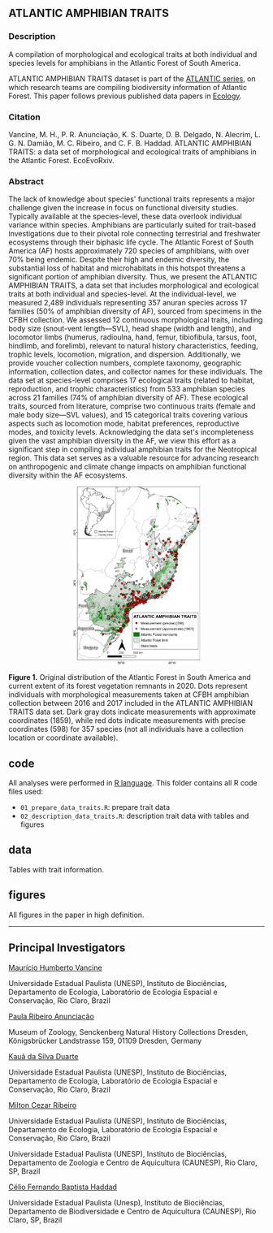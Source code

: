 ## ATLANTIC AMPHIBIAN TRAITS

### Description

<p align="justify">

A compilation of morphological and ecological traits at both individual and species levels for amphibians in the Atlantic Forest of South America.

ATLANTIC AMPHIBIAN TRAITS dataset is part of the <a href="https://github.com/LEEClab/Atlantic_series">ATLANTIC series</a>, on which research teams are compiling biodiversity information of Atlantic Forest. This paper follows previous published data papers in <a href="https://esajournals.onlinelibrary.wiley.com/doi/toc/10.1002/(ISSN)1939-9170.AtlanticPapers">Ecology</a>.

</p>

### Citation

<p align="justify">

Vancine, M. H., P. R. Anunciação, K. S. Duarte, D. B. Delgado, N. Alecrim, L. G. N. Damião, M. C. Ribeiro, and C. F. B. Haddad. ATLANTIC AMPHIBIAN TRAITS: a data set of morphological and ecological traits of amphibians in the Atlantic Forest. EcoEvoRxiv.

</p>

### Abstract

<p align="justify">

The lack of knowledge about species' functional traits represents a major challenge given the increase in focus on functional diversity studies. Typically available at the species-level, these data overlook individual variance within species. Amphibians are particularly suited for trait-based investigations due to their pivotal role connecting terrestrial and freshwater ecosystems through their biphasic life cycle. The Atlantic Forest of South America (AF) hosts approximately 720 species of amphibians, with over 70% being endemic. Despite their high and endemic diversity, the substantial loss of habitat and microhabitats in this hotspot threatens a significant portion of amphibian diversity. Thus, we present the ATLANTIC AMPHIBIAN TRAITS, a data set that includes morphological and ecological traits at both individual and species-level. At the individual-level, we measured 2,489 individuals representing 357 anuran species across 17 families (50% of amphibian diversity of AF), sourced from specimens in the CFBH collection. We assessed 12 continuous morphological traits, including body size (snout-vent length—SVL), head shape (width and length), and locomotor limbs (humerus, radioulna, hand, femur, tibiofibula, tarsus, foot, hindlimb, and forelimb), relevant to natural history characteristics, feeding, trophic levels, locomotion, migration, and dispersion. Additionally, we provide voucher collection numbers, complete taxonomy, geographic information, collection dates, and collector names for these individuals. The data set at species-level comprises 17 ecological traits (related to habitat, reproduction, and trophic characteristics) from 533 amphibian species across 21 families (74% of amphibian diversity of AF). These ecological traits, sourced from literature, comprise two continuous traits (female and male body size—SVL values), and 15 categorical traits covering various aspects such as locomotion mode, habitat preferences, reproductive modes, and toxicity levels. Acknowledging the data set's incompleteness given the vast amphibian diversity in the AF, we view this effort as a significant step in compiling individual amphibian traits for the Neotropical region. This data set serves as a valuable resource for advancing research on anthropogenic and climate change impacts on amphibian functional diversity within the AF ecosystems.

<p align="center">

<img src="https://github.com/mauriciovancine/ATLANTIC-AMPHIBIAN-TRAITS/blob/main/figures/fig01.png" height="350" width="250"/>

</p>

<p align="justify">

<b>Figure 1.</b> Original distribution of the Atlantic Forest in South America and current extent of its forest vegetation remnants in 2020. Dots represent individuals with morphological measurements taken at CFBH amphibian collection between 2016 and 2017 included in the ATLANTIC AMPHIBIAN TRAITS data set. Dark gray dots indicate measurements with approximate coordinates (1859), while red dots indicate measurements with precise coordinates (598) for 357 species (not all individuals have a collection location or coordinate available).

</p>

## code

All analyses were performed in [R language](https://www.r-project.org/). This folder contains all R code files used:

-   `01_prepare_data_traits.R`: prepare trait data
-   `02_description_data_traits.R`: description trait data with tables and figures

## data

Tables with trait information.

## figures

All figures in the paper in high definition.

------------------------------------------------------------------------

## Principal Investigators

<ins>[Maurício Humberto Vancine](https://mauriciovancine.github.io/)</ins>

Universidade Estadual Paulista (UNESP), Instituto de Biociências, Departamento de Ecologia, Laboratório de Ecologia Espacial e Conservação, Rio Claro, Brazil

<ins>[Paula Ribeiro Anunciação]()</ins>

Museum of Zoology, Senckenberg Natural History Collections Dresden, Königsbrücker Landstrasse 159, 01109 Dresden, Germany

<ins>[Kauã da Silva Duarte]()</ins>

Universidade Estadual Paulista (UNESP), Instituto de Biociências, Departamento de Ecologia, Laboratório de Ecologia Espacial e Conservação, Rio Claro, Brazil

<ins>[Milton Cezar Ribeiro]()</ins>

Universidade Estadual Paulista (UNESP), Instituto de Biociências, Departamento de Ecologia, Laboratório de Ecologia Espacial e Conservação, Rio Claro, Brazil

Universidade Estadual Paulista (UNESP), Instituto de Biociências, Departamento de Zoologia e Centro de Aquicultura (CAUNESP), Rio Claro, SP, Brazil

<ins>[Célio Fernando Baptista Haddad]()</ins>

Universidade Estadual Paulista (Unesp), Instituto de Biociências, Departamento de Biodiversidade e Centro de Aquicultura (CAUNESP), Rio Claro, SP, Brazil
